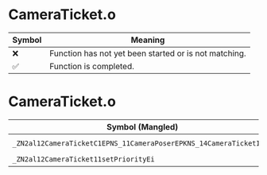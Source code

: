 # CameraTicket.o
| Symbol | Meaning 
| ------------- | ------------- 
| :x: | Function has not yet been started or is not matching. 
| :white_check_mark: | Function is completed. 


# CameraTicket.o
| Symbol (Mangled) | Symbol (Demangled) | Decompiled? |
| ------------- |  ------------- | ------------- |
| `_ZN2al12CameraTicketC1EPNS_11CameraPoserEPKNS_14CameraTicketIdEi` | `al::CameraTicket::CameraTicket(al::CameraPoser *,al::CameraTicketId const*,int)` | :white_check_mark: |
| `_ZN2al12CameraTicket11setPriorityEi` | `al::CameraTicket::setPriority(int)` | :white_check_mark: |
